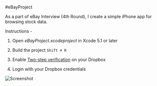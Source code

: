 #eBayProject

As a part of eBay Interview (4th Round), I create a simple iPhone app for browsing stock data.

Instructions -

1) Open *eBayProject.xcodeproject* in Xcode 5.1 or later

2) Build the project `Shift ⌘ R`

3) Enable [Two-step verification](https://www.dropbox.com/account#security) on your Dropbox

4) Login with your Dropbox credentials



![Screenshot](http://i.imgur.com/WjTBFIo.png)
